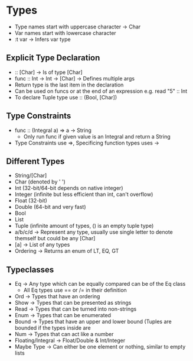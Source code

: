 # Types
- Type names start with uppercase character -> Char
- Var names start with lowercase character
- :t var -> Infers var type

## Explicit Type Declaration
- :: [Char] -> Is of type [Char]
- func :: Int -> Int -> [Char] -> Defines multiple args
- Return type is the last item in the declaration
- Can be used on funcs or at the end of an expression e.g. read "5" :: Int
- To declare Tuple type use :: (Bool, [Char])
## Type Constraints
- func :: (Integral a) => a -> String
    - Only run func if given value is an Integral and return a String
- Type Constraints use =>, Specificing function types uses ->

## Different Types
- String/[Char]
- Char (denoted by ' ')
- Int (32-bit/64-bit depends on native integer)
- Integer (infinite but less efficient than int, can't overflow)
- Float (32-bit)
- Double (64-bit and very fast)
- Bool
- List
- Tuple (infinite amount of types, () is an empty tuple type)
- a/b/c/d -> Represent any type, usually use single letter to denote themself but could be any [Char]
- [a] -> List of any types
- Ordering -> Returns an enum of LT, EQ, GT

## Typeclasses
- Eq -> Any type which can be equally compared can be of the Eq class
    - All Eq types use == or /= in their definition
- Ord -> Types that have an ordering
- Show -> Types that can be presented as strings
- Read -> Types that can be turned into non-strings
- Enum -> Types that can be enumerated
- Bound -> Types that have an upper and lower bound (Tuples are bounded if the types inside are
- Num -> Types that can act like a number
- Floating/Integral -> Float/Double & Int/Integer
- Maybe Type -> Can either be one element or nothing, similar to empty lists

